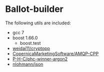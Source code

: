 # Ballot-builder

The following utils are included:

- gcc 7
- boost 1.66.0
    - boost.test
- [weidai11/cryptopp](https://github.com/weidai11/cryptopp)
- [CopernicaMarketingSoftware/AMQP-CPP](https://github.com/CopernicaMarketingSoftware/AMQP-CPP)
- [P-H-C/phc-winner-argon2](https://github.com/P-H-C/phc-winner-argon2)
- [nlohmann/json](https://raw.githubusercontent.com/nlohmann/json/develop/src/json.hpp)
